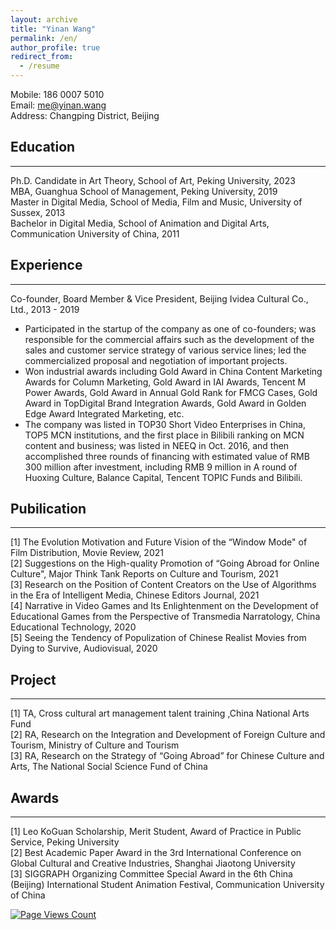 ```yaml
---
layout: archive
title: "Yinan Wang"
permalink: /en/
author_profile: true
redirect_from:
  - /resume
---
```


Mobile: 186 0007 5010  <br/>
Email: me@yinan.wang <br/>
Address: Changping District, Beijing

## Education
---
Ph.D. Candidate in Art Theory, School of Art, Peking University, 2023<br/>
MBA, Guanghua School of Management, Peking University, 2019 <br/>
Master in Digital Media, School of Media, Film and Music, University of Sussex, 2013<br/>
Bachelor in Digital Media, School of Animation and Digital Arts, Communication University of China, 2011 <br/> 

## Experience	
---
Co-founder, Board Member & Vice President, Beijing Ividea Cultural Co., Ltd., 2013 - 2019<br/>

* Participated in the startup of the company as one of co-founders; was responsible for the commercial affairs such as the development of the sales and customer service strategy of various service lines; led the commercialized proposal and negotiation of important projects.
* Won industrial awards including Gold Award in China Content Marketing Awards for Column Marketing, Gold Award in IAI Awards, Tencent M Power Awards, Gold Award in Annual Gold Rank for FMCG Cases, Gold Award in TopDigital Brand Integration Awards, Gold Award in Golden Edge Award Integrated Marketing, etc.
* The company was listed in TOP30 Short Video Enterprises in China, TOP5 MCN institutions, and the first place in Bilibili ranking on MCN content and business; was listed in NEEQ in Oct. 2016, and then accomplished three rounds of financing with estimated value of RMB 300 million after investment, including RMB 9 million in A round of Huoxing Culture, Balance Capital, Tencent TOPIC Funds and Bilibili.

## Pubilication
---
[1] The Evolution Motivation and Future Vision of the “Window Mode" of Film Distribution, Movie Review, 2021<br/>
[2] Suggestions on the High-quality Promotion of “Going Abroad for Online Culture", Major Think Tank Reports on Culture and Tourism, 2021<br/>
[3] Research on the Position of Content Creators on the Use of Algorithms in the Era of Intelligent Media, Chinese Editors Journal, 2021<br/>
[4] Narrative in Video Games and Its Enlightenment on the Development of Educational Games from the Perspective of Transmedia Narratology, China Educational Technology, 2020<br/>
[5] Seeing the Tendency of Populization of Chinese Realist Movies from Dying to Survive, Audiovisual, 2020<br/>

## Project
---
[1] TA, Cross cultural art management talent training ,China National Arts Fund<br/>
[2] RA, Research on the Integration and Development of Foreign Culture and Tourism, Ministry of Culture and Tourism<br/>
[3] RA, Research on the Strategy of “Going Abroad” for Chinese Culture and Arts, The National Social Science Fund of China<br/>

## Awards
---
[1] Leo KoGuan Scholarship, Merit Student, Award of Practice in Public Service, Peking University<br/>
[2] Best Academic Paper Award in the 3rd International Conference on Global Cultural and Creative Industries, Shanghai Jiaotong University<br/>
[3] SIGGRAPH Organizing Committee Special Award in the 6th China (Beijing) International Student Animation Festival, Communication University of China<br/>

[![Page Views Count](https://badges.toozhao.com/badges/01GBQDFQPXCKDDJNDSGX3J2QDT/blue.svg)](https://badges.toozhao.com/stats/01GBQDFQPXCKDDJNDSGX3J2QDT "Get your own page views count badge on badges.toozhao.com")
